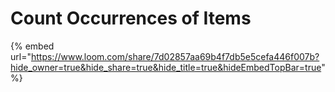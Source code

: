 # Count Occurrences of Items

{% embed url="https://www.loom.com/share/7d02857aa69b4f7db5e5cefa446f007b?hide_owner=true&hide_share=true&hide_title=true&hideEmbedTopBar=true" %}
